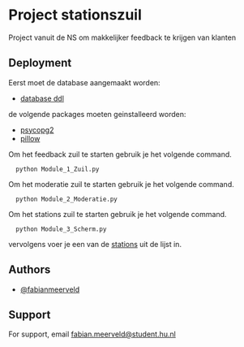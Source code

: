 
# Project stationszuil

Project vanuit de NS om makkelijker feedback te krijgen van klanten



## Deployment
Eerst moet de database aangemaakt worden:
- [database ddl](https://github.com/FabianMeerveld/project_stationszuil/blob/main/station-database.ddl)

de volgende packages moeten geinstalleerd worden:
- [psycopg2](https://www.psycopg.org/docs/)
- [pillow](https://pillow.readthedocs.io/en/stable/installation.html)

Om het feedback zuil te starten gebruik je het volgende command.

```
  python Module_1_Zuil.py
```
Om het moderatie zuil te starten gebruik je het volgende command.

```
  python Module_2_Moderatie.py
```
Om het stations zuil te starten gebruik je het volgende command.

```
  python Module_3_Scherm.py
```
vervolgens voer je een van de [stations](https://github.com/FabianMeerveld/project_stationszuil/blob/main/Stations.txt) uit de lijst in.


## Authors

- [@fabianmeerveld](https://github.com/FabianMeerveld)


## Support

For support, email fabian.meerveld@student.hu.nl

